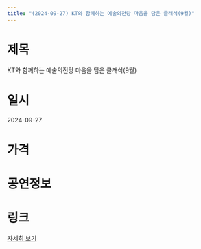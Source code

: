 ```yaml
---
title: "(2024-09-27) KT와 함께하는 예술의전당 마음을 담은 클래식(9월)"
---
```


# 제목
KT와 함께하는 예술의전당 마음을 담은 클래식(9월)

# 일시
2024-09-27

# 가격


# 공연정보


# 링크
[자세히 보기](https://www.sac.or.kr/site/main/show/show_view?SN=60172, "https://www.sac.or.kr/site/main/show/show_view?SN=60172")
